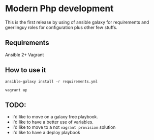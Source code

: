# Modern Php development

This is the first release by using of ansible galaxy for requirements and geerlinguy roles for configuration plus other few stuffs.

## Requirements

Ansible 2+
Vagrant

## How to use it

    ansible-galaxy install -r requirements.yml
    
    vagrant up
    
    

## TODO:

- I'd like to move on a galaxy free playbook.
- I'd like to have a better use of variables.
- I'd like to move to a not `vagrant provision` solution
- I'd like to have a deploy playbook
